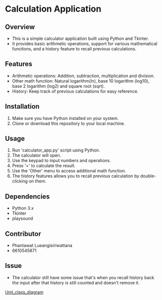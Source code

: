 # Calculation Application

## Overview

- This is a simple calculator application built using Python and Tkinter.
- It provides basic arithmetic operations, support for various mathematical functions,
  and a history feature to recall previous calculations.

## Features

- Arithmetic operations: Addition, subtraction, multiplication and division.
- Other math function: Natural logarithm(ln), base 10 logarithm (log10), 
  base 2 logarithm (log2) and square root (sqrt).
- History: Keep track of previous calculations for easy reference.

## Installation
1. Make sure you have Python installed on your system.
2. Clone or download this repository to your local machine.

## Usage
1. Run 'calculator_app.py' script using Python.
2. The calculator will open.
3. Use the keypad to input numbers and operations.
4. Press '=' to calculate the result.
5. Use the 'Other' menu to access additional math function.
6. The history features allows you to recall previous calculation by double-clicking
   on them.

## Dependencies
- Python 3.x
- Tkinter
- playsound

## Contributor
- Phantawat Lueangisiriwattana
- 6610545871

## Issue
- The calculator still have some issue that's when you recall history back
  the input after that history is still counted and doesn't remove it.

[Uml_class_diagram](calculator_uml.png)

